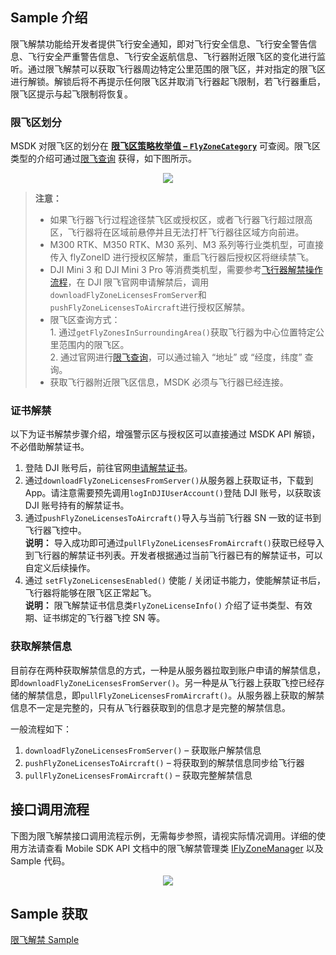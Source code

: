 ## Sample 介绍

限飞解禁功能给开发者提供飞行安全通知，即对飞行安全信息、飞行安全警告信息、飞行安全严重警告信息、飞行安全返航信息、飞行器附近限飞区的变化进行监听。通过限飞解禁可以获取飞行器周边特定公里范围的限飞区，并对指定的限飞区进行解锁。解锁后将不再提示任何限飞区并取消飞行器起飞限制，若飞行器重启，限飞区提示与起飞限制将恢复。


### 限飞区划分

MSDK 对限飞区的划分在 **[限飞区策略枚举值 – `FlyZoneCategory`]()** 可查阅。限飞区类型的介绍可通过[限飞查询](https://fly-safe.dji.com/nfz/nfz-query) 获得，如下图所示。

<div style="display: flex; justify-content: center;">
  <img src="https://terra-1-g.djicdn.com/71a7d383e71a4fb8887a310eb746b47f/msdk/Documentation/v5.3/flyzones_category.png">
</div>

> **注意：**
>
> * 如果飞行器飞行过程途径禁飞区或授权区，或者飞行器飞行超过限高区，飞行器将在区域前悬停并且无法打杆飞行器往区域方向前进。
> * M300 RTK、M350 RTK、M30 系列、M3 系列等行业类机型，可直接传入 flyZoneID 进行授权区解禁，重启飞行器后授权区将继续禁飞。
> * DJI Mini 3 和 DJI Mini 3 Pro 等消费类机型，需要参考[飞行器解禁操作流程](https://support.dji.com/help/content?customId=zh-cn03400006732&spaceId=34&re=CN&lang=zh-CN)，在 DJI 限飞官网申请解禁后，调用`downloadFlyZoneLicensesFromServer`和`pushFlyZoneLicensesToAircraft`进行授权区解禁。
> * 限飞区查询方式：<br/>
    1. 通过`getFlyZonesInSurroundingArea()`获取飞行器为中心位置特定公里范围内的限飞区。<br/>
    2. 通过官网进行[限飞查询](https://fly-safe.dji.com/nfz/nfz-query)，可以通过输入 “地址” 或 “经度，纬度” 查询。
> * 获取飞行器附近限飞区信息，MSDK 必须与飞行器已经连接。


### 证书解禁

以下为证书解禁步骤介绍，增强警示区与授权区可以直接通过 MSDK API 解锁，不必借助解禁证书。

1. 登陆 DJI 账号后，前往官网[申请解禁证书](https://fly-safe.dji.com/unlock/unlock-request/list)。
2. 通过`downloadFlyZoneLicensesFromServer()`从服务器上获取证书，下载到 App。请注意需要预先调用`logInDJIUserAccount()`登陆 DJI 账号，以获取该 DJI 账号持有的解禁证书。
3. 通过`pushFlyZoneLicensesToAircraft()`导入与当前飞行器 SN 一致的证书到飞行器飞控中。<br/>
  **说明：** 导入成功即可通过`pullFlyZoneLicensesFromAircraft()`获取已经导入到飞行器的解禁证书列表。开发者根据通过当前飞行器已有的解禁证书，可以自定义后续操作。
4. 通过 `setFlyZoneLicensesEnabled()` 使能 / 关闭证书能力，使能解禁证书后，飞行器将能够在限飞区正常起飞。<br/>
  **说明：** 限飞解禁证书信息类`FlyZoneLicenseInfo()` 介绍了证书类型、有效期、证书绑定的飞行器飞控 SN 等。

### 获取解禁信息

目前存在两种获取解禁信息的方式，一种是从服务器拉取到账户申请的解禁信息，即`downloadFlyZoneLicensesFromServer()`。另一种是从飞行器上获取飞控已经存储的解禁信息，即`pullFlyZoneLicensesFromAircraft()`。从服务器上获取的解禁信息不一定是完整的，只有从飞行器获取到的信息才是完整的解禁信息。

一般流程如下：
1. `downloadFlyZoneLicensesFromServer()` – 获取账户解禁信息
2. `pushFlyZoneLicensesToAircraft()` – 将获取到的解禁信息同步给飞行器
3. `pullFlyZoneLicensesFromAircraft()` – 获取完整解禁信息

## 接口调用流程

下图为限飞解禁接口调用流程示例，无需每步参照，请视实际情况调用。详细的使用方法请查看 Mobile SDK API 文档中的限飞解禁管理类 [IFlyZoneManager](https://developer.dji.com/cn/api-reference-v5/android-api/Components/IFlyZoneManager/IFlyZoneManager.html) 以及 Sample 代码。


<div style="display: flex; justify-content: center;">
<img src="https://terra-1-g.djicdn.com/71a7d383e71a4fb8887a310eb746b47f/msdk/Documentation/v5.3/flyzone-api(1).png" style="width:auto"/></div>

## Sample 获取

[限飞解禁 Sample](https://github.com/dji-sdk/Mobile-SDK-Android-V5/blob/dev-sdk-main/SampleCode-V5/android-sdk-v5-sample/src/main/java/dji/sampleV5/aircraft/pages/FlySafeFragment.kt)
